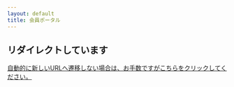 ```yaml
---
layout: default
title: 会員ポータル
---
```

## リダイレクトしています
<a href="javascript:document.location='https://note.com/kikuzukikai/circle'+location.hash;">自動的に新しいURLへ遷移しない場合は、お手数ですがこちらをクリックしてください。</a>
<script>document.location='https://note.com/kikuzukikai/circle'+location.hash;</script>
